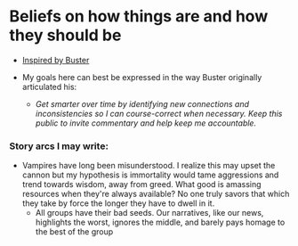 # Beliefs on how things are and how they should be
* [Inspired by Buster](https://github.com/busterbenson/public/edit/master/book-of-beliefs.md)

* My goals here can best be expressed in the way Buster originally articulated his:
  * *Get smarter over time by identifying new connections and inconsistencies so I can course-correct when necessary. Keep this public to invite commentary and help keep me accountable.*

### Story arcs I may write:
* Vampires have long been misunderstood. I realize this may upset the cannon but my hypothesis is immortality would tame aggressions and trend towards wisdom, away from greed. What good is amassing resources when they're always available? No one truly savors that which they take by force the longer they have to dwell in it. 
  * All groups have their bad seeds. Our narratives, like our news, highlights the worst, ignores the middle, and barely pays homage to the best of the group

### 
